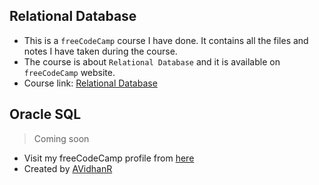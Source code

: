 ## Relational Database

- This is a `freeCodeCamp` course I have done. It contains all the files and notes I have taken during the course.
- The course is about `Relational Database` and it is available on `freeCodeCamp` website.
- Course link: [Relational Database](https://www.freecodecamp.org/learn/relational-database/)


## Oracle SQL
> Coming soon


- Visit my freeCodeCamp profile from [here](https://www.freecodecamp.org/AVidhanR)
- Created by [AVidhanR](https://linkedin.com/in/AVidhanR)
